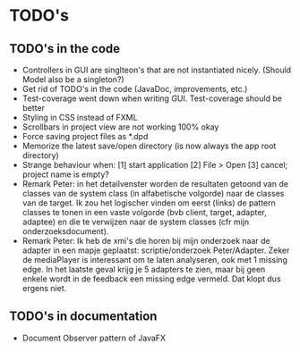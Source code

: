 # TODO's

## TODO's in the code
* Controllers in GUI are singlteon's that are not instantiated nicely. (Should Model also be a singleton?)
* Get rid of TODO's in the code (JavaDoc, improvements, etc.)
* Test-coverage went down when writing GUI. Test-coverage should be better
* Styling in CSS instead of FXML
* Scrollbars in project view are not working 100% okay
* Force saving project files as *.dpd
* Memorize the latest save/open directory (is now always the app root directory)
* Strange behaviour when: [1] start application [2] File > Open [3] cancel; project name is empty?
* Remark Peter: in het detailvenster worden de resultaten getoond van de classes van de system class 
  (in alfabetische volgorde) naar de classes van de target. Ik zou het logischer vinden om eerst (links) 
  de pattern classes te tonen in een vaste volgorde (bvb client, target, adapter, adaptee) en die te 
  verwijzen naar de system classes (cfr mijn onderzoeksdocument).
* Remark Peter: Ik heb de xmi's die horen bij mijn onderzoek naar de adapter in een mapje geplaatst: 
  scriptie/onderzoek Peter/Adapter. Zeker de mediaPlayer is interessant om te laten analyseren, ook met 
  1 missing edge. In het laatste geval krijg je 5 adapters te zien, maar bij geen enkele wordt in de 
  feedback een missing edge vermeld. Dat klopt dus ergens niet.

## TODO's in documentation 
* Document Observer pattern of JavaFX
